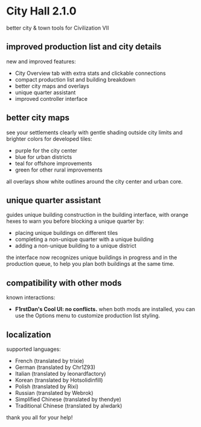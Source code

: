 # City Hall 2.1.0
better city & town tools for Civilization VII

## improved production list and city details
new and improved features:

- City Overview tab with extra stats and clickable connections
- compact production list and building breakdown
- better city maps and overlays
- unique quarter assistant
- improved controller interface

## better city maps
see your settlements clearly with gentle shading outside city limits and
brighter colors for developed tiles:

- purple for the city center
- blue for urban districts
- teal for offshore improvements
- green for other rural improvements

all overlays show white outlines around the city center and urban core.

## unique quarter assistant
guides unique building construction in the building interface, with
orange hexes to warn you before blocking a unique quarter by:

- placing unique buildings on different tiles
- completing a non-unique quarter with a unique building
- adding a non-unique building to a unique district

the interface now recognizes unique buildings in progress and in the
production queue, to help you plan both buildings at the same time.

## compatibility with other mods
known interactions:

- **F1rstDan's Cool UI: no conflicts.** when both mods are installed,
  you can use the Options menu to customize production list styling.

## localization
supported languages:

- French (translated by trixie)
- German (translated by Chr1Z93)
- Italian (translated by leonardfactory)
- Korean (translated by Hotsolidinfill)
- Polish (translated by Rixi)
- Russian (translated by Webrok)
- Simplified Chinese (translated by thendye)
- Traditional Chinese (translated by alwdark)

thank you all for your help!
